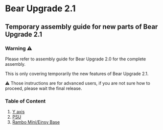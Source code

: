 # Bear Upgrade 2.1

## Temporary assembly guide for new parts of Bear Upgrade 2.1




### Warning :warning:

Please refer to assembly guide for Bear Upgrade 2.0 for the complete assembly.

This is only covering temporarily the new features of Bear Upgrade 2.1.

:warning: Those instructions are for advanced users, if you are not sure how to proceed, please wait the final release.


### Table of Content

1. [Y axis](y_axis.md)
1. [PSU](psu.md)
1. [Rambo Mini/Einsy Base](rambo_base.md)
